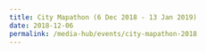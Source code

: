```yaml
---
title: City Mapathon (6 Dec 2018 - 13 Jan 2019)
date: 2018-12-06
permalink: /media-hub/events/city-mapathon-2018
---
```


